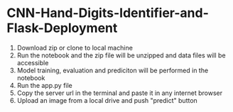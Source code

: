 # CNN-Hand-Digits-Identifier-and-Flask-Deployment
1. Download zip or clone to local machine
2. Run the notebook and the zip file will be unzipped and data files will be accessible
3. Model training, evaluation and prediciton will be performed in the notebook
4. Run the app.py file
5. Copy the server url in the terminal and paste it in any internet browser
6. Upload an image from a local drive and push "predict" button
